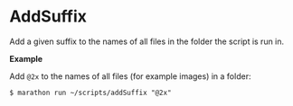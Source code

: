# AddSuffix

Add a given suffix to the names of all files in the folder the script is run in.

**Example**

Add `@2x` to the names of all files (for example images) in a folder:
```
$ marathon run ~/scripts/addSuffix "@2x"
```
